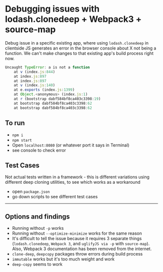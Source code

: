# Debugging issues with lodash.clonedeep + Webpack3 + source-map

Debug issue in a specific existing app, where using `lodash.clonedeep` in clientside JS generates an error in the browser console about X not being a function. We can't make changes to that existing app's build process right now.

```js
Uncaught TypeError: a is not a function
    at v (index.js:844)
    at index.js:897
    at index.js:897
    at v (index.js:140)
    at e.exports (index.js:1399)
    at Object.<anonymous> (index.js:1)
    at r (bootstrap dabf584bf8ca403c3398:19)
    at bootstrap dabf584bf8ca403c3398:62
    at bootstrap dabf584bf8ca403c3398:62

```

## To run
- `npm i`
- `npm start`
- Open `localhost:8080` (or whatever port it says in Terminal)
- see console to check error

## Test Cases
Not actual tests written in a framework - this is different variations using different deep cloning utilities, to see which works as a workaround
- open `package.json`
- go down scripts to see different test cases

___

## Options and findings

- Running without `-p` works
- Running without `--optimize-minimize` works for the same reason
- It's difficult to tell the issue because it requires 3 separate things (`lodash.clonedeep`, `Webpack 3`, and `uglifyJS via -p` with `source-map`). Also, Webpack 3 documentation has been removed from the internet.
- `clone-deep`, `deepcopy` packages throw errors during build process
- `immutable` works but it's too much weight and work
- `deep-copy` seems to work

